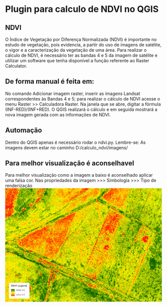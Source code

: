# Plugin para calculo de NDVI no QGIS
## NDVI
O Índice de Vegetação por Diferença Normalizada (NDVI) é importante no estudo de vegetação, pois evidencia, a partir do uso de imagens de satélite, o vigor e a caracterização da vegetação de uma área. Para realizar o cálculo de NDVI, é necessário ter as bandas 4 e 5 da imagem de satélite e utilizar um software que tenha disponível a função referente ao Raster Calculator.
## De forma manual é feita em:
No comando Adicionar imagem raster, inserir as imagens Landsat correspondentes às Bandas 4 e 5; para realizar o cálculo de NDVI acesse o menu Raster >> Calculadora Raster.
Na janela que se abre, digitar a fórmula (INF-RED)/(INF+RED).
O QGIS realizará o cálculo e em seguida mostrará a nova imagem gerada com as informações de NDVI.

## Automação
Dentro do QGIS apenas é necessário rodar o ndvi.py.
Lembre-se: As imagens devem estar no caminho D:/calculo_ndvi/imagens/

## Para melhor visualização é aconselhavel
Para melhor visualização como a imagem a baixo é aconselhado aplicar uma falsa cor.
Nas propriedades da imagem >>> Simbologia >>> Tipo de renderização
<img align="center" src="NDVI.png"></img>
